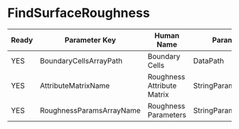 # FindSurfaceRoughness

| Ready | Parameter Key | Human Name | Parameter Type | Parameter Class |
|-------|---------------|------------|-----------------|----------------|
| YES | BoundaryCellsArrayPath | Boundary Cells | DataPath | ArraySelectionParameter |
| YES | AttributeMatrixName | Roughness Attribute Matrix | StringParameter::ValueType | StringParameter |
| YES | RoughnessParamsArrayName | Roughness Parameters | StringParameter::ValueType | StringParameter |
